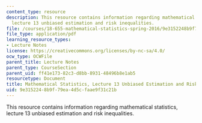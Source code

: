 ```yaml
---
content_type: resource
description: This resource contains information regarding mathematical statistics,
  lecture 13 unbiased estimation and risk inequalities.
file: /courses/18-655-mathematical-statistics-spring-2016/9e3152248b9f79ea4d5cfaae9f31c21b_MIT18_655S16_LecNote13.pdf
file_type: application/pdf
learning_resource_types:
- Lecture Notes
license: https://creativecommons.org/licenses/by-nc-sa/4.0/
ocw_type: OCWFile
parent_title: Lecture Notes
parent_type: CourseSection
parent_uid: ff41e173-82c3-d8bb-8931-48496b8e1ab5
resourcetype: Document
title: Mathematical Statistics, Lecture 13 Unbiased Estimation and Risk Inequalities
uid: 9e315224-8b9f-79ea-4d5c-faae9f31c21b
---
```

This resource contains information regarding mathematical statistics, lecture 13 unbiased estimation and risk inequalities.